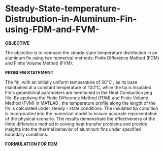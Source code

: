 # Steady-State-temperature-Distrubution-in-Aluminum-Fin-using-FDM-and-FVM-
**OBJECTIVE**

The objective is to compare the steady-state temperature distribution in an aluminum fin using two numerical methods: Finite Difference Method (FDM) and Finite Volume Method (FVM).

**PROBLEM STATEMENT**

The fin, with an initially uniform temperature of 30°C , as  its  base  maintained  at  a  constant  temperature of 100°C, while the tip is insulated. Fin's geometrical parameters are mentioned in the Heat Conduction png file. By applying the Finite Difference Method (FDM) and Finite Volume Method (FVM) in MATLAB  , the temperature   profile    along   the   length   of   the fin  is   calculated    under  steady - state  conditions.    The    insulated     tip    condition    is    incorporated     into     the    numerical model  to   ensure accurate representation of   the  physical  scenario. The  results  demonstrate  the effectiveness of   the finite difference   method  in   solving  heat  transfer  problems   and   provide insights  into   the thermal behavior of aluminum fins under specified boundary conditions.

**FORMULATION FOR FDM**


